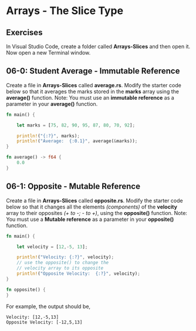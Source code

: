 # Arrays - The Slice Type

## Exercises

In Visual Studio Code, create a folder called **Arrays-Slices** and then open it. Now open a new Terminal window. 

## 06-0: Student Average - Immutable Reference

Create a file in **Arrays-Slices** called **average.rs**.  Modify the starter code below so that it averages the marks stored in the **marks** array using the **average()** function. Note:  You must use an **immutable reference** as a parameter in your **average()** function.

```rust
fn main() {

	let marks = [75, 82, 90, 95, 87, 80, 70, 92];

	println!("{:?}", marks);
	println!("Average:  {:0.1}", average(&marks));
}

fn average() -> f64 {
    0.0
}
```

## 06-1: Opposite - Mutable Reference

Create a file in **Arrays-Slices** called **opposite.rs**.  Modify the starter code below so that it changes all the elements *(components)* of the **velocity** array to their opposites *(+ to -; - to +)*, using the **opposite()** function. Note:  You must use a **Mutable reference** as a parameter in your **opposite()** function.

```rust
fn main() {

	let velocity = [12,-5, 13];

	println!("Velocity: {:?}", velocity);
    // use the opposite() to change the
    // velocity array to its opposite
	println!("Opposite Velocity:  {:?}", velocity);
}

fn opposite() {
}
```

For example, the output should be,

```
Velocity: [12,-5,13]
Opposite Velocity: [-12,5,13]
```
